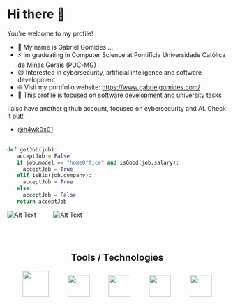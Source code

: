 # Hi there 👋
You're welcome to my profile!
- 🔭 My name is Gabriel Gomides ...
- ⚡ Im graduating in Computer Science at Pontifícia Universidade Católica de Minas Gerais (PUC-MG)
- 😄 Interested in cybersecurity, artificial inteligence and software development
- 🌐 Visit my portifolio website: https://www.gabrielgomides.com/
- 💬 This profile is focused on software development and university tasks

I also have another github account, focused on cybersecurity and AI. Check it out!
- [@h4wk0x01](https://github.com/h4wk0x01) <br><br>

 ```python
def getJob(job):
    acceptJob = False
    if job.model == "homeOffice" and isGood(job.salary):
      acceptJob = True
    elif isBig(job.company):
      acceptJob = True
    else:
      acceptJob = False
    return acceptJob
```

  <img src="https://media.tenor.com/DimzPZMypFcAAAAM/laptop.gif" alt="Alt Text" />&nbsp;&nbsp;&nbsp;&nbsp;&nbsp;&nbsp;&nbsp;&nbsp;&nbsp;&nbsp;<img src="https://media.tenor.com/b9GFHJUHEUYAAAAM/developer-xmooney.gif" alt="Alt Text" />

<br><br>
<div align="center">
   <h2>Tools / Technologies</h2>
<img src="https://cdn.jsdelivr.net/gh/devicons/devicon/icons/angularjs/angularjs-original.svg" width="60" height="60" />&nbsp;&nbsp;&nbsp;&nbsp;&nbsp;&nbsp;&nbsp;&nbsp;&nbsp;&nbsp;
<img src="https://cdn.jsdelivr.net/gh/devicons/devicon/icons/cplusplus/cplusplus-original.svg" width="50" height="50" />&nbsp;&nbsp;&nbsp;&nbsp;&nbsp;&nbsp;&nbsp;&nbsp;&nbsp;&nbsp;
<img src="https://cdn.jsdelivr.net/gh/devicons/devicon/icons/dotnetcore/dotnetcore-original.svg" width="50" height="50" />&nbsp;&nbsp;&nbsp;&nbsp;&nbsp;&nbsp;&nbsp;&nbsp;&nbsp;&nbsp;
<img src="https://cdn.jsdelivr.net/gh/devicons/devicon/icons/bootstrap/bootstrap-original-wordmark.svg" width="50" height="50" />&nbsp;&nbsp;&nbsp;&nbsp;&nbsp;&nbsp;&nbsp;&nbsp;&nbsp;&nbsp;
<img src="https://cdn.jsdelivr.net/gh/devicons/devicon/icons/github/github-original-wordmark.svg" width="50" height="50" />
 </div>

 
<!--
**gomideus/gomideus** is a ✨ _special_ ✨ repository because its `README.md` (this file) appears on your GitHub profile.

Here are some ideas to get you started:

- 🔭 I’m currently working on ...
- 🌱 I’m currently learning ...
- 👯 I’m looking to collaborate on ...
- 🤔 I’m looking for help with ...
- 💬 Ask me about ...
- 📫 How to reach me: ...
- 😄 Pronouns: ...
- ⚡ Fun fact: ...
-->

